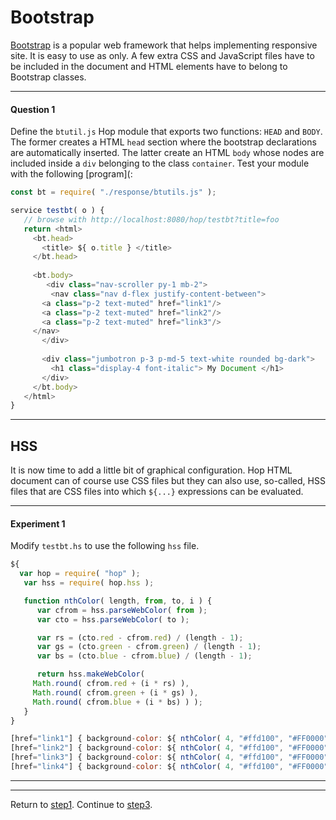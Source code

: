 Bootstrap
=========

[Bootstrap](https://getbootstrap.com/) is a popular web framework that
helps implementing responsive site. It is easy to use as only.
A few extra CSS and JavaScript files have to be included in the document
and HTML elements have to belong to Bootstrap classes.

*****************************************************************************
#### Question 1 ####

Define the `btutil.js` Hop module that exports two functions: `HEAD`
and `BODY`.  The former creates a HTML `head` section where the
bootstrap declarations are automatically inserted. The latter create
an HTML `body` whose nodes are included inside a `div` belonging to
the class `container`. Test your module with the following
[program](:

```javascript
const bt = require( "./response/btutils.js" );

service testbt( o ) {
   // browse with http://localhost:8080/hop/testbt?title=foo
   return <html>
     <bt.head>
       <title> ${ o.title } </title>
     </bt.head>
   
     <bt.body>
        <div class="nav-scroller py-1 mb-2">
         <nav class="nav d-flex justify-content-between">
	   <a class="p-2 text-muted" href="link1"/>
	   <a class="p-2 text-muted" href="link2"/>
	   <a class="p-2 text-muted" href="link3"/>
	 </nav>
       </div>
       
       <div class="jumbotron p-3 p-md-5 text-white rounded bg-dark">
         <h1 class="display-4 font-italic"> My Document </h1>
       </div>
     </bt.body>
   </html>
}
```
*****************************************************************************

HSS
---

It is now time to add a little bit of graphical configuration. Hop HTML
document can of course use CSS files but they can also use, so-called,
HSS files that are CSS files into which `${...}` expressions can be
evaluated. 

*****************************************************************************
#### Experiment 1 ####
Modify `testbt.hs` to use the following `hss` file.

```javascript
${
  var hop = require( "hop" );
   var hss = require( hop.hss );

   function nthColor( length, from, to, i ) {
      var cfrom = hss.parseWebColor( from );
      var cto = hss.parseWebColor( to );

      var rs = (cto.red - cfrom.red) / (length - 1);
      var gs = (cto.green - cfrom.green) / (length - 1);
      var bs = (cto.blue - cfrom.blue) / (length - 1);

      return hss.makeWebColor(
	 Math.round( cfrom.red + (i * rs) ),
	 Math.round( cfrom.green + (i * gs) ),
	 Math.round( cfrom.blue + (i * bs) ) );
   }
}

[href="link1"] { background-color: ${ nthColor( 4, "#ffd100", "#FF0000", 0 ) }; }
[href="link2"] { background-color: ${ nthColor( 4, "#ffd100", "#FF0000", 1 ) }; }
[href="link3"] { background-color: ${ nthColor( 4, "#ffd100", "#FF0000", 1 ) }; }
[href="link4"] { background-color: ${ nthColor( 4, "#ffd100", "#FF0000", 1 ) }; }
```

*****************************************************************************


*****************************************************************************
Return to [step1](https://github.com/manuel-serrano/hop-tutorials/tree/master/rss/step1/).
Continue to [step3](https://github.com/manuel-serrano/hop-tutorials/tree/master/rss/step3/).

